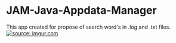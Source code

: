 # JAM-Java-Appdata-Manager
This app created for propose of search word's in .log and .txt files.
<a href="https://imgur.com/TliIix6"><img src="https://i.imgur.com/TliIix6.jpg" title="source: imgur.com" /></a>
